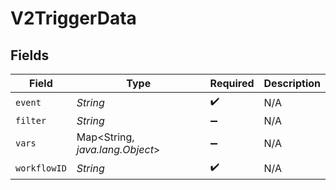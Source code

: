 # V2TriggerData


## Fields

| Field                           | Type                            | Required                        | Description                     |
| ------------------------------- | ------------------------------- | ------------------------------- | ------------------------------- |
| `event`                         | *String*                        | :heavy_check_mark:              | N/A                             |
| `filter`                        | *String*                        | :heavy_minus_sign:              | N/A                             |
| `vars`                          | Map<String, *java.lang.Object*> | :heavy_minus_sign:              | N/A                             |
| `workflowID`                    | *String*                        | :heavy_check_mark:              | N/A                             |